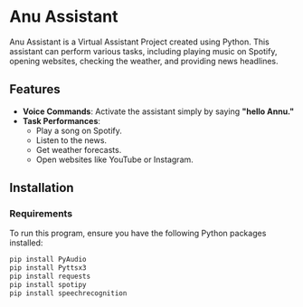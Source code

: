 # Anu Assistant

Anu Assistant is a Virtual Assistant Project created using Python. This assistant can perform various tasks, including playing music on Spotify, opening websites, checking the weather, and providing news headlines.

## Features

- **Voice Commands**: Activate the assistant simply by saying **"hello Annu."**
- **Task Performances**: 
    - Play a song on Spotify.
    - Listen to the news.
    - Get weather forecasts.
    - Open websites like YouTube or Instagram.

## Installation

### Requirements

To run this program, ensure you have the following Python packages installed:

```bash
pip install PyAudio
pip install Pyttsx3
pip install requests
pip install spotipy
pip install speechrecognition



